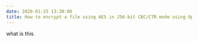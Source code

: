 ```yaml
---
date: 2020-01-25 13:30:00
title: How to encrypt a file using AES in 256-bit CBC/CTR mode using OpenSSL in C
---
```


what is this